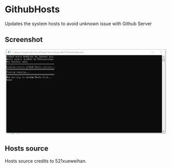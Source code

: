 # GithubHosts
Updates the system hosts to avoid unknown issue with Github Server

## Screenshot
![Windows Console Window](images/console_screen.png)

## Hosts source
Hosts source credits to 521xueweihan.